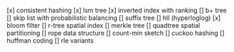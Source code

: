 [x] consistent hashing
[x] lsm tree
[x] inverted index with ranking
[] b+ tree
[] skip list with probabilistic balancing
[] suffix tree
[] hll (hyperloglog)
[x] bloom filter
[] r-tree spatial index
[] merkle tree
[] quadtree spatial partitioning
[] rope data structure
[] count-min sketch
[] cuckoo hashing
[] huffman coding
[] rle variants
